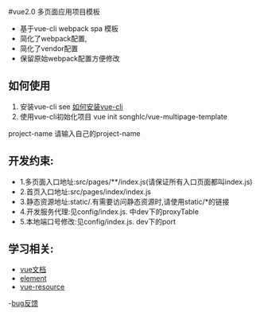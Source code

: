 #vue2.0 多页面应用项目模板
- 基于vue-cli webpack spa 模板
- 简化了webpack配置,
- 简化了vendor配置
- 保留原始webpack配置方便修改

## 如何使用

1. 安装vue-cli
see [如何安装vue-cli](https://github.com/vuejs/vue-cli)
2. 使用vue-cli初始化项目
vue init songhlc/vue-multipage-template <project-name>

project-name 请输入自己的project-name

## 开发约束:
- 1.多页面入口地址:src/pages/**/index.js(请保证所有入口页面都叫index.js)
- 2.首页入口地址:src/pages/index/index.js
- 3.静态资源地址:static/.有需要访问静态资源时,请使用static/*的链接
- 4.开发服务代理:见config/index.js. 中dev下的proxyTable
- 5.本地端口号修改:见config/index.js. dev下的port

## 学习相关:
- [vue文档](http://cn.vuejs.org/)
- [element](http://element.eleme.io/)
- [vue-resource](https://github.com/pagekit/vue-resource)

-[bug反馈](https://github.com/songhlc/vue-multipage-template/issues)